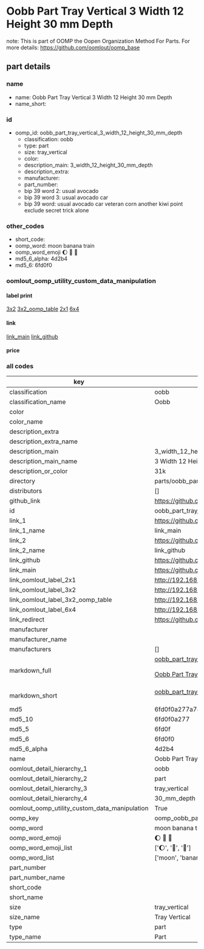 # Oobb Part Tray Vertical 3 Width 12 Height 30 mm Depth  

note: This is part of OOMP the Oopen Organization Method For Parts. For more details: https://github.com/oomlout/oomp_base

##  part details
  







### name
* name: Oobb Part Tray Vertical 3 Width 12 Height 30 mm Depth
* name_short: 
### id
* oomp_id: oobb_part_tray_vertical_3_width_12_height_30_mm_depth
  * classification: oobb
  * type: part
  * size: tray_vertical
  * color: 
  * description_main: 3_width_12_height_30_mm_depth
  * description_extra: 
  * manufacturer: 
  * part_number: 
  * bip 39 word 2: usual avocado
  * bip 39 word 3: usual avocado car
  * bip 39 word: usual avocado car veteran corn another kiwi point exclude secret trick alone

### other_codes
* short_code: 
* oomp_word: moon banana train
* oomp_word_emoji :moon: :banana: :train:
* md5_6_alpha: 4d2b4
* md5_6: 6fd0f0






### oomlout_oomp_utility_custom_data_manipulation
#### label print
[3x2](http://192.168.1.245:1112/?label=oomp%204d2b4)
[3x2_oomp_table](http://192.168.1.108:1112/?label=oomp%204d2b4)
[2x1](http://192.168.1.242:1112/?label=oomp%204d2b4)
[6x4](http://192.168.1.55:1112/?label=oomp%204d2b4)    

#### link

[link_main](https://github.com/oomlout/oomlout_oomp_version_1_messy/tree/main/parts/oobb_part_tray_vertical_3_width_12_height_30_mm_depth) [link_github](https://github.com/oomlout/oomlout_oomp_version_1_messy/tree/main/parts/oobb_part_tray_vertical_3_width_12_height_30_mm_depth)                             

#### price







### all codes 
| key | value |  
| --- | --- |  
| classification | oobb |  
| classification_name | Oobb |  
| color |  |  
| color_name |  |  
| description_extra |  |  
| description_extra_name |  |  
| description_main | 3_width_12_height_30_mm_depth |  
| description_main_name | 3 Width 12 Height 30 mm Depth |  
| description_or_color | 31k |  
| directory | parts/oobb_part_tray_vertical_3_width_12_height_30_mm_depth |  
| distributors | [] |  
| github_link | https://github.com/oomlout/oomlout_oomp_part_src/tree/main/parts/oobb_part_tray_vertical_3_width_12_height_30_mm_depth |  
| id | oobb_part_tray_vertical_3_width_12_height_30_mm_depth |  
| link_1 | https://github.com/oomlout/oomlout_oomp_version_1_messy/tree/main/parts/oobb_part_tray_vertical_3_width_12_height_30_mm_depth |  
| link_1_name | link_main |  
| link_2 | https://github.com/oomlout/oomlout_oomp_version_1_messy/tree/main/parts/oobb_part_tray_vertical_3_width_12_height_30_mm_depth |  
| link_2_name | link_github |  
| link_github | https://github.com/oomlout/oomlout_oomp_version_1_messy/tree/main/parts/oobb_part_tray_vertical_3_width_12_height_30_mm_depth |  
| link_main | https://github.com/oomlout/oomlout_oomp_version_1_messy/tree/main/parts/oobb_part_tray_vertical_3_width_12_height_30_mm_depth |  
| link_oomlout_label_2x1 | http://192.168.1.242:1112/?label=oomp%204d2b4 |  
| link_oomlout_label_3x2 | http://192.168.1.245:1112/?label=oomp%204d2b4 |  
| link_oomlout_label_3x2_oomp_table | http://192.168.1.108:1112/?label=oomp%204d2b4 |  
| link_oomlout_label_6x4 | http://192.168.1.55:1112/?label=oomp%204d2b4 |  
| link_redirect | https://github.com/oomlout/oomlout_oomp_version_1_messy/tree/main/parts/oobb_part_tray_vertical_3_width_12_height_30_mm_depth |  
| manufacturer |  |  
| manufacturer_name |  |  
| manufacturers | [] |  
| markdown_full | [oobb_part_tray_vertical_3_width_12_height_30_mm_depth](none)<br>[](none)<br>[Oobb Part Tray Vertical 3 Width 12 Height 30 Mm Depth](none)<br><br> |  
| markdown_short | [oobb_part_tray_vertical_3_width_12_height_30_mm_depth](none)<br><br> |  
| md5 | 6fd0f0a277a74f6c26183f324483ff81 |  
| md5_10 | 6fd0f0a277 |  
| md5_5 | 6fd0f |  
| md5_6 | 6fd0f0 |  
| md5_6_alpha | 4d2b4 |  
| name | Oobb Part Tray Vertical 3 Width 12 Height 30 mm Depth |  
| oomlout_detail_hierarchy_1 | oobb |  
| oomlout_detail_hierarchy_2 | part |  
| oomlout_detail_hierarchy_3 | tray_vertical |  
| oomlout_detail_hierarchy_4 | 30_mm_depth |  
| oomlout_oomp_utility_custom_data_manipulation | True |  
| oomp_key | oomp_oobb_part_tray_vertical_3_width_12_height_30_mm_depth |  
| oomp_word | moon banana train |  
| oomp_word_emoji | :moon: :banana: :train: |  
| oomp_word_emoji_list | [':moon:', ':banana:', ':train:'] |  
| oomp_word_list | ['moon', 'banana', 'train'] |  
| part_number |  |  
| part_number_name |  |  
| short_code |  |  
| short_name |  |  
| size | tray_vertical |  
| size_name | Tray Vertical |  
| type | part |  
| type_name | Part |  
